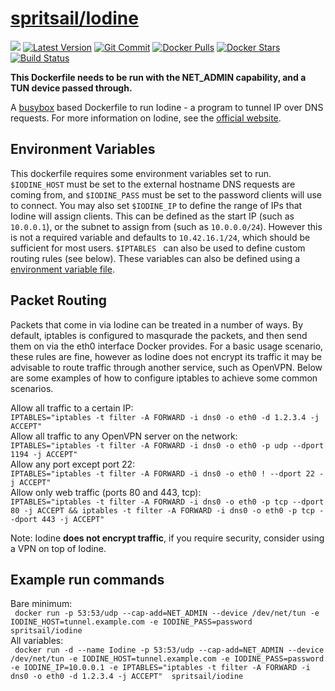[hub]: https://hub.docker.com/r/spritsail/iodine
[git]: https://github.com/spritsail/iodine
[drone]: https://drone.spritsail.io/spritsail/iodine

# [spritsail/Iodine][hub]

[![](https://images.microbadger.com/badges/image/spritsail/iodine.svg)](https://microbadger.com/images/spritsail/iodine)
[![Latest Version](https://images.microbadger.com/badges/version/spritsail/iodine.svg)][hub]
[![Git Commit](https://images.microbadger.com/badges/commit/spritsail/iodine.svg)][git]
[![Docker Pulls](https://img.shields.io/docker/pulls/spritsail/iodine.svg)][hub]
[![Docker Stars](https://img.shields.io/docker/stars/spritsail/iodine.svg)][hub]
[![Build Status](https://drone.spritsail.io/api/badges/spritsail/iodine/status.svg)][drone]



**This Dockerfile needs to be run with the NET_ADMIN capability, and a TUN device passed through.**  

A [busybox](https://github.com/spritsail/busybox) based Dockerfile to run Iodine - a program to tunnel IP over DNS requests. For more information on Iodine, see the [official website](http://code.kryo.se/iodine/).

## Environment Variables
This dockerfile requires some environment variables set to run. ```$IODINE_HOST``` must be set to the external hostname DNS requests are coming from, and ```$IODINE_PASS``` must be set to the password clients will use to connect. You may also set ```$IODINE_IP``` to define the range of IPs that Iodine will assign clients. This can be defined as the start IP (such as ```10.0.0.1```), or the subnet to assign from (such as ```10.0.0.0/24```). However this is not a required variable and defaults to ```10.42.16.1/24```, which should be sufficient for most users. ```$IPTABLES ``` can also be used to define custom routing rules (see below).
These variables can also be defined using a [environment variable file](https://docs.docker.com/engine/reference/commandline/run/#/set-environment-variables-e-env-env-file).

## Packet Routing
Packets that come in via Iodine can be treated in a number of ways. By default, iptables is configured to masqurade the packets, and then send them on via the eth0 interface Docker provides. For a basic usage scenario, these rules are fine, however as Iodine does not encrypt its traffic it may be advisable to route traffic through another service, such as OpenVPN. Below are some examples of how to configure iptables to achieve some common scenarios.

Allow all traffic to a certain IP:  
```IPTABLES="iptables -t filter -A FORWARD -i dns0 -o eth0 -d 1.2.3.4 -j ACCEPT"```  
Allow all traffic to any OpenVPN server on the network:  
```IPTABLES="iptables -t filter -A FORWARD -i dns0 -o eth0 -p udp --dport 1194 -j ACCEPT"```  
Allow any port except port 22:  
```IPTABLES="iptables -t filter -A FORWARD -i dns0 -o eth0 ! --dport 22 -j ACCEPT"```  
Allow only web traffic (ports 80 and 443, tcp):  
```IPTABLES="iptables -t filter -A FORWARD -i dns0 -o eth0 -p tcp --dport 80 -j ACCEPT && iptables -t filter -A FORWARD -i dns0 -o eth0 -p tcp --dport 443 -j ACCEPT"```  

Note: Iodine **does not encrypt traffic**, if you require security, consider using a VPN on top of Iodine.

## Example run commands
Bare minimum:  
``` docker run -p 53:53/udp --cap-add=NET_ADMIN --device /dev/net/tun -e IODINE_HOST=tunnel.example.com -e IODINE_PASS=password spritsail/iodine```   
All variables:  
``` docker run -d --name Iodine -p 53:53/udp --cap-add=NET_ADMIN --device /dev/net/tun -e IODINE_HOST=tunnel.example.com -e IODINE_PASS=password -e IODINE_IP=10.0.0.1 -e IPTABLES="iptables -t filter -A FORWARD -i dns0 -o eth0 -d 1.2.3.4 -j ACCEPT"  spritsail/iodine```
